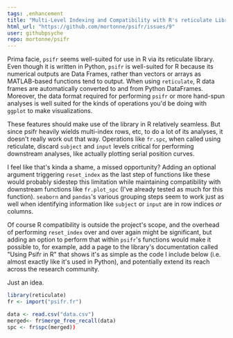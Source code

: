```yaml
---
tags: ,enhancement
title: "Multi-Level Indexing and Compatibility with R's reticulate Library"
html_url: "https://github.com/mortonne/psifr/issues/9"
user: githubpsyche
repo: mortonne/psifr
---
```


Prima facie, `psifr` seems well-suited for use in R via its reticulate library. Even though it is written in Python, `psifr` is well-suited for R because its numerical outputs are Data Frames, rather than vectors or arrays as MATLAB-based functions tend to output. When using `reticulate`, R data frames are automatically converted to and from Python DataFrames. Moreover, the data format required for performing `psifr` or more hand-spun analyses is well suited for the kinds of operations you'd be doing with `ggplot` to make visualizations. 

These features should make use of the library in R relatively seamless. But since psifr heavily wields multi-index rows, etc, to do a lot of its analyses, it doesn't really work out that way. Operations like `fr.spc`, when called using reticulate, discard `subject` and `input` levels critical for performing downstream analyses, like actually plotting serial position curves.

I feel like that's kinda a shame, a missed opportunity? Adding an optional argument triggering `reset_index` as the last step of functions like these would probably sidestep this limitation while maintaining compatibility with downstream functions like `fr.plot_spc` (I've already tested as much for this function). `seaborn` and `pandas`'s various grouping steps seem to work just as well when identifying information like `subject` or `input` are in row indices _or_ columns. 

Of course R compatibility is outside the project's scope, and the overhead of performing `reset_index` over and over again might be significant, but adding an option to perform that within `psifr`'s functions would make it possible to, for example, add a page to the library's documentation called "Using Psifr in R" that shows it's as simple as the code I include below (i.e. almost exactly like it's used in Python), and potentially extend its reach across the research community. 

Just an idea.

```R
library(reticulate)
fr <- import("psifr.fr")

data <- read.csv("data.csv")
merged<- fr$merge_free_recall(data)
spc <- fr$spc(merged))
```